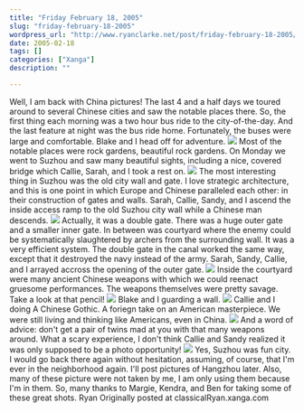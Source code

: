 ```yaml
---
title: "Friday February 18, 2005"
slug: "friday-february-18-2005"
wordpress_url: "http://www.ryanclarke.net/post/friday-february-18-2005/"
date: 2005-02-18
tags: []
categories: ["Xanga"]
description: ""

---
```


Well, I am back with China pictures!
 The last 4 and a half days we toured around to several Chinese cities and saw the notable places there. So, the first thing each morning was a two hour bus ride to the city-of-the-day. And the last feature at night was the bus ride home. Fortunately, the buses were large and comfortable. Blake and I head off for adventure.
 ![](http://img.photobucket.com/albums/v300/classicalRyan/China/TourBus.jpg)
 Most of the notable places were rock gardens, beautiful rock gardens. On Monday we went to Suzhou and saw many beautiful sights, including a nice, covered bridge which Callie, Sarah, and I took a rest on.
 ![](http://img.photobucket.com/albums/v300/classicalRyan/China/CoveredBridge.jpg)
 The most interesting thing in Suzhou was the old city wall and gate. I love strategic architecture, and this is one point in which Europe and Chinese paralleled each other: in their construction of gates and walls. Sarah, Callie, Sandy, and I ascend the inside access ramp to the old Suzhou city wall while a Chinese man descends.
 ![](http://img.photobucket.com/albums/v300/classicalRyan/China/CityWall.jpg)
 Actually, it was a double gate. There was a huge outer gate and a smaller inner gate. In between was courtyard where the enemy could be systematically slaughtered by archers from the surrounding wall. It was a very efficient system. The double gate in the canal worked the same way, except that it destroyed the navy instead of the army. Sarah, Sandy, Callie, and I arrayed accross the opening of the outer gate.
 ![](http://img.photobucket.com/albums/v300/classicalRyan/China/OuterGate.jpg)
 Inside the courtyard were many ancient Chinese weapons with which we could reenact gruesome performances. The weapons themselves were pretty savage. Take a look at that pencil!
 ![](http://img.photobucket.com/albums/v300/classicalRyan/China/AncientWeapons.jpg)
 Blake and I guarding a wall.
 ![](http://img.photobucket.com/albums/v300/classicalRyan/China/AncientGuards.jpg)
 Callie and I doing A Chinese Gothic. A foriegn take on an American masterpiece. We were still living and thinking like Americans, even in China.
 ![](http://img.photobucket.com/albums/v300/classicalRyan/China/AChineseGothic.jpg)
 And a word of advice: don't get a pair of twins mad at you with that many weapons around. What a scary experience, I don't think Callie and Sandy realized it was only supposed to be a photo opportunity!
 ![](http://img.photobucket.com/albums/v300/classicalRyan/China/TwinsAttack.jpg)
 Yes, Suzhou was fun city. I would go back there again without hesitation, assuming, of course, that I'm ever in the neighborhood again. I'll post pictures of Hangzhou later. Also, many of these picture were not taken by me, I am only using them because I'm in them. So, many thanks to Margie, Kendra, and Ben for taking some of these great shots.
 Ryan
Originally posted at classicalRyan.xanga.com
